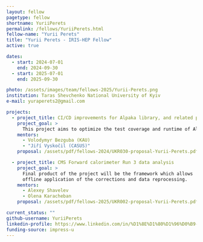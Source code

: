 ```yaml
---
layout: fellow
pagetype: fellow
shortname: YuriiPerets
permalink: /fellows/YuriiPerets.html
fellow-name: "Yurii Perets"
title: "Yurii Perets - IRIS-HEP Fellow"
active: true

dates:
  - start: 2024-07-01
    end: 2024-09-30
  - start: 2025-07-01
    end: 2025-09-30

photo: /assets/images/team/fellows-2025/Yurii-Perets.png
institution: Taras Shevchenko National University of Kyiv
e-mail: yuraperets2@gmail.com

projects:
  - project_title: CI/CD improvements for Alpaka library, and related projects
    project_goal: >
      This project aims to optimize the test coverage and runtime of Alpaka.
    mentors:
      - Volodymyr Bezguba (KAU)
      - "Jiří Vyskočil (CASUS)"
    proposal: /assets/pdf/fellows-2024/UKR030-proposal-Yurii-Perets.pdf

  - project_title: CMS Forward calorimeter Run 3 data analysis
    project_goal: >
      Final product of the project will be the framework which allows
      offline application of the corrections and data reprocessing.
    mentors:
      - Alexey Shavelev
      - Olena Karacheban
    proposal: /assets/pdf/fellows-2025/UKR002-proposal-Yurii-Perets.pdf

current_status: ""
github-username: YuriiPerets
linkedin-profile: https://www.linkedin.com/in/%D1%8E%D1%80%D1%96%D0%B9-%D0%BF%D0%B5%D1%80%D0%B5%D1%86-4977bb229/
funding-source: impress-u
---
```


